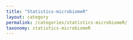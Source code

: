 ```yaml
---
title: "Statistics-microbiomeR"
layout: category
permalink: /categories/statistics-microbiomeR/
taxonomy: statistics-microbiomeR
---
```

